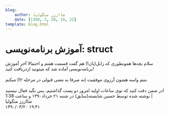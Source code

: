 ```yaml
---
blog:
    author: شااززز منگولیا
    date: [1390, 3, 20, 19, 31]
template: blog.html
---
```

# آموزش برنامه‌نویسی: struct

<div class="cnt">
<div>سلام بچه‌ها همونطوری که زابل(یان!) هم گفت قسمت هفتم و احتمالا آخر آموزش برنامه‌نویسی آماده شد که میتونید ازدریافت کنید!<br/><br/>منم واسه همتون آرزوی موفقیت (نه صرفا به معنی قبولی در مرحله ۲!) میکنم.<br/><br/>در ضمن دقت کنید که توی ساعات اولیه امروز دو پست گذاشتیم، پس نگید فعال نیستید!</div>
<div class="postDesc">نوشته شده توسط حسین شایسته(سابق) در شنبه ۲۱ خرداد۱۳۹۰ و ساعت 1:38 
	 |</div>
</div>

<div class="blog-info">
    <div class="blog-author">شااززز منگولیا</div>
    <div class="blog-date">۱۳۹۰/۰۳/۲۰ ۱۹:۳۱</div>
</div>

